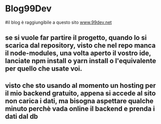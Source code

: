 # Blog99Dev
#il blog è raggiungibile a questo sito www.99dev.net
## se si vuole far partire il progetto, quando lo si scarica dal repository, visto che nel repo manca il node-modules, una volta aperto il vostro ide, lanciate npm install o yarn install o l'equivalente per quello che usate voi.
## visto che sto usando al momento un hosting per il mio backend gratuito, appena si accede al sito non carica i dati, ma bisogna aspettare qualche minuto perchè vada online il backend e prenda i dati dal db
